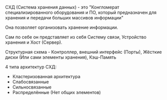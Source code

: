СХД (Система хранения данных) - это "Конгломерат специализированного оборудования и ПО, который предназначен для хранения и передачи больших массивов информации"

Она позволяет организовать хранение информации.

Сам по себе он представляет из себя Систему связи, Устройство хранения и Хост (Сервер).

Структурная схема - Контроллер, внешний интерфейс (Порты), Жёсткие диски (Или сами элементы хранения), Кэш-Память

4 типа архитектур СХД:
- Кластеризованная архитектура
- Слабосвязанные
- Сильносвязанные
- Распределённые (Нет общих элементов)